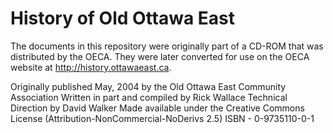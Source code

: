History of Old Ottawa East
==========================

The documents in this repository were originally part of a CD-ROM that was distributed by the OECA. They were later converted for use on the OECA website at http://history.ottawaeast.ca.

Originally published May, 2004 by the Old Ottawa East Community Association
Written in part and compiled by Rick Wallace
Technical Direction by David Walker
Made available under the Creative Commons License (Attribution-NonCommercial-NoDerivs 2.5)
ISBN - 0-9735110-0-1

